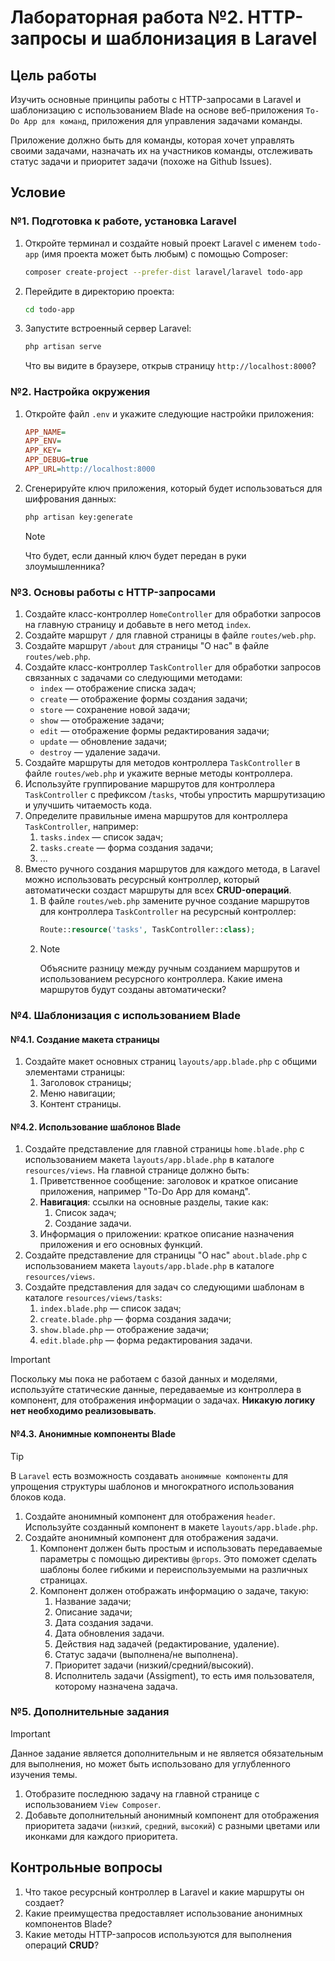 # Лабораторная работа №2. HTTP-запросы и шаблонизация в Laravel

## Цель работы

Изучить основные принципы работы с HTTP-запросами в Laravel и шаблонизацию с использованием Blade на основе веб-приложения `To-Do App для команд`, приложения для управления задачами команды.

Приложение должно быть для команды, которая хочет управлять своими задачами, назначать их на участников команды, отслеживать статус задачи и приоритет задачи (похоже на Github Issues).

## Условие

### №1. Подготовка к работе, установка Laravel

1. Откройте терминал и создайте новый проект Laravel с именем `todo-app` (имя проекта может быть любым) с помощью Composer:
   ```bash
   composer create-project --prefer-dist laravel/laravel todo-app
   ```
2. Перейдите в директорию проекта:
   ```bash
   cd todo-app
   ```
3. Запустите встроенный сервер Laravel:
   ```bash
   php artisan serve
   ```
   Что вы видите в браузере, открыв страницу `http://localhost:8000`?

### №2. Настройка окружения

1. Откройте файл `.env` и укажите следующие настройки приложения:
   ```ini
   APP_NAME=
   APP_ENV=
   APP_KEY=
   APP_DEBUG=true
   APP_URL=http://localhost:8000
   ```
2. Сгенерируйте ключ приложения, который будет использоваться для шифрования данных:
   ```bash
   php artisan key:generate
   ```
   > [!NOTE]
   > Что будет, если данный ключ будет передан в руки злоумышленника?

### №3. Основы работы с HTTP-запросами

1. Создайте класс-контроллер `HomeController` для обработки запросов на главную страницу и добавьте в него метод `index`.
2. Создайте маршрут `/` для главной страницы в файле `routes/web.php`.
3. Создайте маршрут `/about` для страницы "О нас" в файле `routes/web.php`.
4. Создайте класс-контроллер `TaskController` для обработки запросов связанных с задачами со следующими методами:
   - `index` — отображение списка задач;
   - `create` — отображение формы создания задачи;
   - `store` — сохранение новой задачи;
   - `show` — отображение задачи;
   - `edit` — отображение формы редактирования задачи;
   - `update` — обновление задачи;
   - `destroy` — удаление задачи.
5. Создайте маршруты для методов контроллера `TaskController` в файле `routes/web.php` и укажите верные методы контроллера.
6. Используйте группирование маршрутов для контроллера `TaskController` с префиксом /`tasks`, чтобы упростить маршрутизацию и улучшить читаемость кода.
7. Определите правильные имена маршрутов для контроллера `TaskController`, например:
   1. `tasks.index` — список задач;
   2. `tasks.create` — форма создания задачи;
   3. ...
8. Вместо ручного создания маршрутов для каждого метода, в Laravel можно использовать ресурсный контроллер, который автоматически создаст маршруты для всех **CRUD-операций**.
   1. В файле `routes/web.php` замените ручное создание маршрутов для контроллера `TaskController` на ресурсный контроллер:
      ```php
      Route::resource('tasks', TaskController::class);
      ```
   2. > [!NOTE] 
      >Объясните разницу между ручным созданием маршрутов и использованием ресурсного контроллера. Какие имена маршрутов будут созданы автоматически?

### №4. Шаблонизация с использованием Blade

#### №4.1. Создание макета страницы

1. Создайте макет основных страниц `layouts/app.blade.php` с общими элементами страницы:
   1. Заголовок страницы;
   2. Меню навигации;
   3. Контент страницы.


#### №4.2. Использование шаблонов Blade

1. Создайте представление для главной страницы `home.blade.php` с использованием макета `layouts/app.blade.php` в каталоге `resources/views`. На главной странице должно быть:
   1. Приветственное сообщение: заголовок и краткое описание приложения, например "To-Do App для команд".
   2. **Навигация**: ссылки на основные разделы, такие как:
      1. Список задач;
      2. Создание задачи.
   3. Информация о приложении: краткое описание назначения приложения и его основных функций.
2. Создайте представление для страницы "О нас" `about.blade.php` с использованием макета `layouts/app.blade.php` в каталоге `resources/views`.
3. Создайте представления для задач со следующими шаблонам в каталоге `resources/views/tasks`:
   1. `index.blade.php` — список задач;
   2. `create.blade.php` — форма создания задачи;
   3. `show.blade.php` — отображение задачи;
   4. `edit.blade.php` — форма редактирования задачи.
   
> [!IMPORTANT]
> Поскольку мы пока не работаем с базой данных и моделями, используйте статические данные, передаваемые из контроллера в компонент, для отображения информации о задачах. **Никакую логику нет необходимо реализовывать**.

#### №4.3. Анонимные компоненты Blade

> [!TIP]
> В `Laravel` есть возможность создавать `анонимные компоненты` для упрощения структуры шаблонов и многократного использования блоков кода.  

1. Создайте анонимный компонент для отображения `header`. Используйте созданный компонент в макете `layouts/app.blade.php`.
2. Создайте анонимный компонент для отображения задачи.
   1. Компонент должен быть простым и использовать передаваемые параметры с помощью директивы `@props`. Это поможет сделать шаблоны более гибкими и переиспользуемыми на различных страницах.
   2. Компонент должен отображать информацию о задаче, такую:
      1. Название задачи;
      2. Описание задачи;
      3. Дата создания задачи.
      4. Дата обновления задачи.
      5. Действия над задачей (редактирование, удаление).
      6. Статус задачи (выполнена/не выполнена).
      7. Приоритет задачи (низкий/средний/высокий).
      8. Исполнитель задачи (Assigment), то есть имя пользователя, которому назначена задача.

### №5. Дополнительные задания

> [!IMPORTANT]
> Данное задание является дополнительным и не является обязательным для выполнения, но может быть использовано для углубленного изучения темы.

1. Отобразите последнюю задачу на главной странице с использованием `View Composer`.
2. Добавьте дополнительный анонимный компонент для отображения приоритета задачи (`низкий`, `средний`, `высокий`) с разными цветами или иконками для каждого приоритета.

## Контрольные вопросы

1. Что такое ресурсный контроллер в Laravel и какие маршруты он создает?
2. Какие преимущества предоставляет использование анонимных компонентов Blade?
3. Какие методы HTTP-запросов используются для выполнения операций **CRUD**?